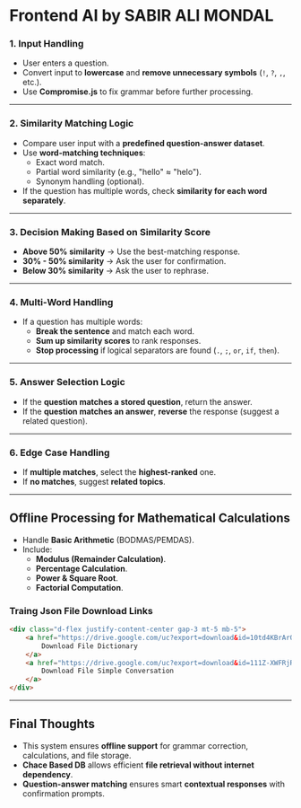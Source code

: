 # Frontend AI by SABIR ALI MONDAL

### **1. Input Handling**
- User enters a question.
- Convert input to **lowercase** and **remove unnecessary symbols** (`!`, `?`, `,`, etc.).
- Use **Compromise.js** to fix grammar before further processing.

---

### **2. Similarity Matching Logic**
- Compare user input with a **predefined question-answer dataset**.
- Use **word-matching techniques**:
  - Exact word match.
  - Partial word similarity (e.g., "hello" ≈ "helo").
  - Synonym handling (optional).
- If the question has multiple words, check **similarity for each word separately**.

---

### **3. Decision Making Based on Similarity Score**
- **Above 50% similarity** → Use the best-matching response.
- **30% - 50% similarity** → Ask the user for confirmation.
- **Below 30% similarity** → Ask the user to rephrase.

---

### **4. Multi-Word Handling**
- If a question has multiple words:
  - **Break the sentence** and match each word.
  - **Sum up similarity scores** to rank responses.
  - **Stop processing** if logical separators are found (`.`, `;`, `or`, `if`, `then`).

---

### **5. Answer Selection Logic**
- If the **question matches a stored question**, return the answer.
- If the **question matches an answer**, **reverse** the response (suggest a related question).

---

### **6. Edge Case Handling**
- If **multiple matches**, select the **highest-ranked** one.
- If **no matches**, suggest **related topics**.

---

## **Offline Processing for Mathematical Calculations**
- Handle **Basic Arithmetic** (BODMAS/PEMDAS).
- Include:
  - **Modulus (Remainder Calculation)**.
  - **Percentage Calculation**.
  - **Power & Square Root**.
  - **Factorial Computation**.

### **Traing Json File Download Links**
```html
<div class="d-flex justify-content-center gap-3 mt-5 mb-5">
    <a href="https://drive.google.com/uc?export=download&id=10td4KBrArO45XstnPfFbRInGb_mXwSRy" class="btn btn-primary" download>
        Download File Dictionary
    </a>
    <a href="https://drive.google.com/uc?export=download&id=111Z-XWFRjRh6FeJSv00vJCDvHz0BMhDM" class="btn btn-success" download>
        Download File Simple Conversation
    </a>
</div>
```

---

## **Final Thoughts**
- This system ensures **offline support** for grammar correction, calculations, and file storage.
- **Chace Based DB** allows efficient **file retrieval without internet dependency**.
- **Question-answer matching** ensures smart **contextual responses** with confirmation prompts.
